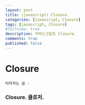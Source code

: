 ```yaml
---
layout: post
title: (javascript) Closure.
categories: [javascript, Closure]
tags: [javascript, Closure]
#fullview: true
description: 자바스크립트 Closure.
comments: true
published: false
---
```


Closure
===

`타자치는 곰 - `
<br/>

### Closure. 클로저. 

